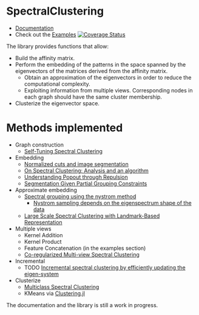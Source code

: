 # SpectralClustering

- [Documentation](https://lucianolorenti.github.io/SpectralClustering.jl/latest)
- Check out the [Examples](https://lucianolorenti.github.io/SpectralClustering.jl/latest/notebooks/Index.html)
[![Coverage Status](https://coveralls.io/repos/github/lucianolorenti/SpectralClustering.jl/badge.svg?branch=master)](https://coveralls.io/github/lucianolorenti/SpectralClustering.jl?branch=master)

The library provides functions that allow:
* Build the affinity matrix.
* Perform the embedding of the patterns in the space spanned by the eigenvectors of the matrices derived from the affinity matrix.
    * Obtain an approximation of the eigenvectors in order to reduce the computational complexity.
    * Exploiting information from multiple views. Corresponding nodes in each graph should have the same cluster membership.
* Clusterize the eigenvector space.

# Methods implemented

* Graph construction
  * [Self-Tuning Spectral Clustering](https://papers.nips.cc/paper/2619-self-tuning-spectral-clustering.pdf)
* Embedding
  * [Normalized cuts and image segmentation](https://people.eecs.berkeley.edu/~malik/papers/SM-ncut.pdf)
  * [On Spectral Clustering: Analysis and an algorithm](https://papers.nips.cc/paper/2092-on-spectral-clustering-analysis-and-an-algorithm.pdf)
  * [Understanding Popout through Repulsion](https://pdfs.semanticscholar.org/019c/099ab01902416a625a9d18a36e61b88f5a3d.pdf)
  * [Segmentation Given Partial Grouping Constraints](http://www.cs.cmu.edu/~xingyu/papers/yu_bias.pdf)
* Approximate embedding
  * [Spectral grouping using the nystrom method](https://people.eecs.berkeley.edu/~malik/papers/FBCM-nystrom.pdf)
     * [Nystrom sampling depends on the eigenspectrum shape of the data](https://openreview.net/pdf?id=HJZvjvJPf)
  * [Large Scale Spectral Clustering
with Landmark-Based Representation](http://citeseerx.ist.psu.edu/viewdoc/download?doi=10.1.1.365.6933&rep=rep1&type=pdf)
* Multiple views
  * Kernel Addition
  * Kernel Product
  * Feature Concatenation (in the examples section)
  * [Co-regularized Multi-view Spectral Clustering](https://papers.nips.cc/paper/4360-co-regularized-multi-view-spectral-clustering.pdf)
* Incremental
  * TODO [Incremental spectral clustering by efficiently updating the eigen-system](https://www.sciencedirect.com/science/article/pii/S0031320309002209/pdfft?md5=dc50ecba5ab9ab23ea239ef89244800a&pid=1-s2.0-S0031320309002209-main.pdf)
* Clusterize
  * [Multiclass Spectral Clustering](https://www1.icsi.berkeley.edu/~stellayu/publication/doc/2003kwayICCV.pdf)
  * KMeans via [Clustering.jl](https://github.com/JuliaStats/Clustering.jl)

The documentation and the library is still a work in progress.
